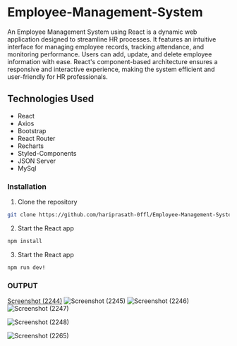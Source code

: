 # Employee-Management-System

An Employee Management System using React is a dynamic web application designed to streamline HR processes. It features an intuitive interface for managing employee records, tracking attendance, and monitoring performance. Users can add, update, and delete employee information with ease. React's component-based architecture ensures a responsive and interactive experience, making the system efficient and user-friendly for HR professionals.

## Technologies Used

- React
- Axios
- Bootstrap
- React Router
- Recharts
- Styled-Components
- JSON Server
- MySql




### Installation

1. Clone the repository
  ```bash
  git clone https://github.com/hariprasath-0ffl/Employee-Management-System.git
 
  ```
2. Start the React app
  ```bash
  npm install
  ```


3. Start the React app
  ```bash
  npm run dev!

  ```
### OUTPUT
[Screenshot (2244)](https://github.com/hariprasath-0ffl/Employee-Management-System/assets/123928482/7924b155-8695-47d9-b565-c39631a545e3)
![Screenshot (2245)](https://github.com/hariprasath-0ffl/Employee-Management-System/assets/123928482/7b4f3e9c-7da3-4938-a69a-5615a7836f74)
![Screenshot (2246)](https://github.com/hariprasath-0ffl/Employee-Management-System/assets/123928482/6466b430-bc5e-4305-a147-336a10fc333f)
![Screenshot (2247)](https://github.com/hariprasath-0ffl/Employee-Management-System/assets/123928482/65c268fa-4f5d-4006-99ea-181fc8b8a890)

![Screenshot (2248)](https://github.com/hariprasath-0ffl/Employee-Management-System/assets/123928482/f36c2b64-7a49-4e5c-9a2c-a02be3f286f5)




![Screenshot (2265)](https://github.com/hariprasath-0ffl/Hideaway-Booking-System/assets/123928482/192f3539-d066-4ec1-b42b-52deb7725d44)

